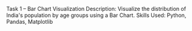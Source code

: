 Task 1 – Bar Chart Visualization
Description: Visualize the distribution of India's population by age groups using a Bar Chart.
Skills Used: Python, Pandas, Matplotlib
